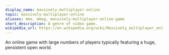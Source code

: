 ```yaml
---
display_name: massively-multiplayer-online
topic: massively-multiplayer-online
aliases: mmo, mmog, massively-multiplayer-online-game
short_description: A genre of video game.
wikipedia_url: https://en.wikipedia.org/wiki/Massively_multiplayer_online_game
---
```

An online game with large numbers of players typically featuring a huge, persistent open world.
